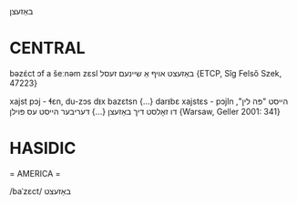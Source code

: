 באַזעצן

CENTRAL
========

bəzɛ́ct ɔf a šeːnəm zɛsl באַזעצט אויף אַ שיינעם זעסל {ETCP, Sîg Felső Szek, 47223}

xajst pɔj - ɬɛn, du-zɔs dᵻx bazɛtsn {...} darᵻbɛ xajstɛs - pɔjln הייסט "פּה לין", דו זאָלסט דיך באַזעצן {...} דעריבער הייסט עס פּוילן {Warsaw, Geller 2001: 341}

HASIDIC
=======
= AMERICA = 

/baˈzɛct/ באַזעצט